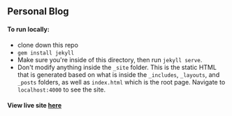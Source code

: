 ## Personal Blog

#### To run locally:

* clone down this repo
* `gem install jekyll`
* Make sure you're inside of this directory, then run `jekyll serve`.
* Don't modify anything inside the `_site` folder. This is the static HTML that is generated based on what is inside the `_includes`, `_layouts`, and `_posts` folders, as well as `index.html` which is the root page. Navigate to `localhost:4000` to see the site.

#### View live site [here](http://penneygadget.github.io/)
